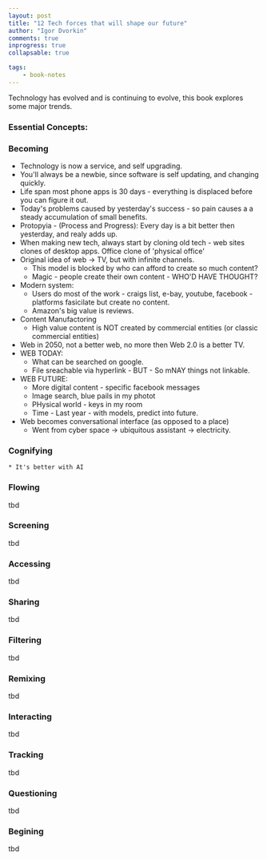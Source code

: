 ```yaml
--- 
layout: post
title: "12 Tech forces that will shape our future"
author: "Igor Dvorkin"
comments: true
inprogress: true
collapsable: true

tags: 
    - book-notes
---
```


Technology has evolved and is continuing to evolve, this book explores some major trends.

### Essential Concepts:


### Becoming

* Technology is now a service, and self upgrading.
* You'll always be a newbie, since software is self updating, and changing quickly. 
* Life span most phone apps is 30 days - everything is displaced before you can figure it out.
* Today's problems caused by yesterday's success - so pain causes a a steady accumulation of small benefits.
*  Protopyia - (Process and Progress):  Every day is a bit better then yesterday, and realy adds up.
* When making new tech, always start by cloning old tech - web sites clones of desktop apps. Office clone of 'physical office'
* Original idea of web -> TV, but with infinite channels. 
    * This model is blocked by who can afford to create so much content?
    * Magic - people create their own content - WHO'D HAVE THOUGHT?
* Modern system:
    * Users do most of the work - craigs list, e-bay, youtube, facebook - platforms fasicilate but create no content.
    * Amazon's big value is reviews.
* Content Manufactoring
    * High value content is NOT created by commercial entities (or classic commercial entities)
* Web in 2050, not a better web, no more then Web 2.0 is a better TV. 
* WEB TODAY:
    * What can be searched on google.
    * File sreachable via hyperlink - BUT - So mNAY things not linkable.
* WEB FUTURE:
    * More digital content - specific facebook messages
    * Image search, blue pails in my photot
    * PHysical world - keys in my room
    * Time - Last year - with models, predict into future.
* Web becomes conversational interface (as opposed to a place)
    * Went from cyber space -> ubiquitous assistant -> electricity.


### Cognifying
    * It's better with AI

### Flowing
tbd

### Screening
tbd

### Accessing
tbd

### Sharing
tbd

### Filtering
tbd

### Remixing
tbd

### Interacting
tbd

### Tracking
tbd

### Questioning 
tbd

### Begining
tbd
